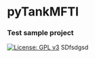 # pyTankMFTI
### Test sample project
[![License: GPL v3](https://img.shields.io/badge/License-GPLv3-blue.svg)](https://www.gnu.org/licenses/gpl-3.0)
SDfsdgsd
